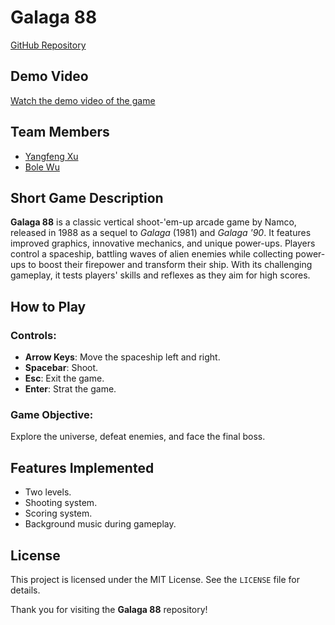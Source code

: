 # Galaga 88

[GitHub Repository](https://github.com/Bole05/Proyecto1-Galaga88)

## Demo Video

[Watch the demo video of the game](https://youtube.com/shorts/hnGgRLzaq9A?feature=share)

## Team Members

- [Yangfeng Xu](https://github.com/yangfeng-xu)
- [Bole Wu](https://github.com/Bole05)

## Short Game Description

**Galaga 88** is a classic vertical shoot-'em-up arcade game by Namco, released in 1988 as a sequel to *Galaga* (1981) and *Galaga '90*. It features improved graphics, innovative mechanics, and unique power-ups. Players control a spaceship, battling waves of alien enemies while collecting power-ups to boost their firepower and transform their ship. With its challenging gameplay, it tests players' skills and reflexes as they aim for high scores.

## How to Play

### Controls:

- **Arrow Keys**: Move the spaceship left and right.
- **Spacebar**: Shoot.
- **Esc**: Exit the game.
- **Enter**: Strat the game.

### Game Objective:
Explore the universe, defeat enemies, and face the final boss.

## Features Implemented

- Two levels.
- Shooting system.
- Scoring system.
- Background music during gameplay.

## License

This project is licensed under the MIT License. See the `LICENSE` file for details.

Thank you for visiting the **Galaga 88** repository!

